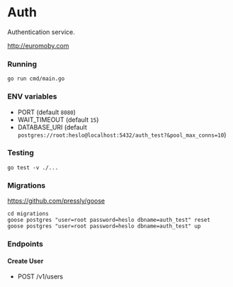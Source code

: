 # Auth

Authentication service.

http://euromoby.com

### Running

```
go run cmd/main.go
```

### ENV variables

- PORT (default `8080`)
- WAIT_TIMEOUT (default `15`)
- DATABASE_URI (default `postgres://root:heslo@localhost:5432/auth_test?&pool_max_conns=10`)

### Testing

```
go test -v ./...
```

### Migrations

https://github.com/pressly/goose

```
cd migrations
goose postgres "user=root password=heslo dbname=auth_test" reset
goose postgres "user=root password=heslo dbname=auth_test" up
```

### Endpoints

#### Create User

- POST /v1/users

